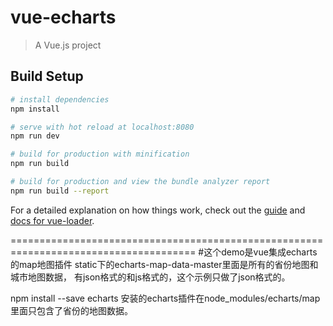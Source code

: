 # vue-echarts

> A Vue.js project

## Build Setup

``` bash
# install dependencies
npm install

# serve with hot reload at localhost:8080
npm run dev

# build for production with minification
npm run build

# build for production and view the bundle analyzer report
npm run build --report
```

For a detailed explanation on how things work, check out the [guide](http://vuejs-templates.github.io/webpack/) and [docs for vue-loader](http://vuejs.github.io/vue-loader).



======================================================================================
#这个demo是vue集成echarts的map地图插件
static下的echarts-map-data-master里面是所有的省份地图和城市地图数据，
有json格式的和js格式的，这个示例只做了json格式的。

npm install --save echarts
安装的echarts插件在node_modules/echarts/map 里面只包含了省份的地图数据。
